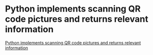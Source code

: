 # Python implements scanning QR code pictures and returns relevant information
[Python implements scanning QR code pictures and returns relevant information](https://aiwithcloud.com/2022/09/15/python_implements_scanning_qr_code_pictures_and_returns_relevant_information/)